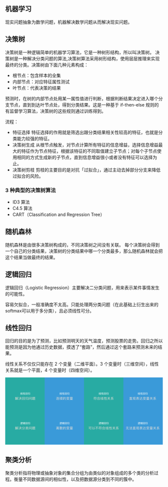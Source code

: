 ## 机器学习
现实问题抽象为数学问题，机器解决数学问题从而解决现实问题。

## 决策树
决策树是一种逻辑简单的机器学习算法，它是一种树形结构，所以叫决策树。
决策树是一种解决分类问题的算法,决策树算法采用树形结构，使用层层推理来实现最终的分类。决策树由下面几种元素构成：
- 根节点：包含样本的全集
- 内部节点：对应特征属性测试
- 叶节点：代表决策的结果

预测时，在树的内部节点处用某一属性值进行判断，根据判断结果决定进入哪个分支节点，直到到达叶节点处，得到分类结果。这是一种基于 if-then-else 规则的有监督学习算法，决策树的这些规则通过训练得到。

流程：
- 特征选择
特征选择的作用就是筛选出跟分类结果相关性较高的特征，也就是分类能力较强的特征。
- 决策树生成
从根节点触发，对节点计算所有特征的信息增益，选择信息增益最大的特征作为节点特征，根据该特征的不同取值建立子节点；对每个子节点使用相同的方式生成新的子节点，直到信息增益很小或者没有特征可以选择为止。
- 决策树剪枝
剪枝的主要目的是对抗「过拟合」，通过主动去掉部分分支来降低过拟合的风险。
### 3 种典型的决策树算法

- ID3 算法
- C4.5 算法
- CART（Classification and Regression Tree）
## 随机森林
随机森林是由很多决策树构成的，不同决策树之间没有关联。
每个决策树会得到一个自己的分类结果，决策树的分类结果中哪一个分类最多，那么随机森林就会把这个结果当做最终的结果。


## 逻辑回归

逻辑回归（Logistic Regression）主要解决二分类问题，用来表示某件事情发生的可能性。

容易欠拟合，一般准确度不太高。只能处理两分类问题（在此基础上衍生出来的softmax可以用于多分类），且必须线性可分。

## 线性回归

回归的目的是为了预测，比如预测明天的天气温度，预测股票的走势。回归之所以能预测是因为他通过历史数据，摸透了“套路”，然后通过这个套路来预测未来的结果。

线性关系不仅仅只能存在 2 个变量（二维平面）。3 个变量时（三维空间），线性关系就是一个平面，4 个变量时（四维空间）。

![](
  ./line-logic.png)

## 聚类分析
聚类分析指将物理或抽象对象的集合分组为由类似的对象组成的多个类的分析过程。衡量不同数据源间的相似性，以及把数据源分类到不同的簇中。





